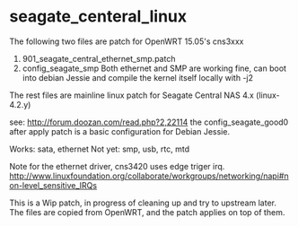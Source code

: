 # seagate_centeral_linux

The following two files are patch for OpenWRT 15.05's cns3xxx
1. 901_seagate_central_ethernet_smp.patch
2. config_seagate_smp
Both ethernet and SMP are working fine, can boot into debian Jessie and compile the kernel itself locally with -j2

The rest files are mainline linux patch for Seagate Central NAS 4.x (linux-4.2.y)

see: http://forum.doozan.com/read.php?2,22114
the config_seagate_good0 after apply patch is a basic configuration for Debian Jessie.

Works: sata, ethernet
Not yet: smp, usb, rtc, mtd

Note for the ethernet driver, cns3420 uses edge triger irq.
http://www.linuxfoundation.org/collaborate/workgroups/networking/napi#non-level_sensitive_IRQs

This is a Wip patch, in progress of cleaning up and try to upstream later.
The files are copied from OpenWRT, and the patch applies on top of them.
